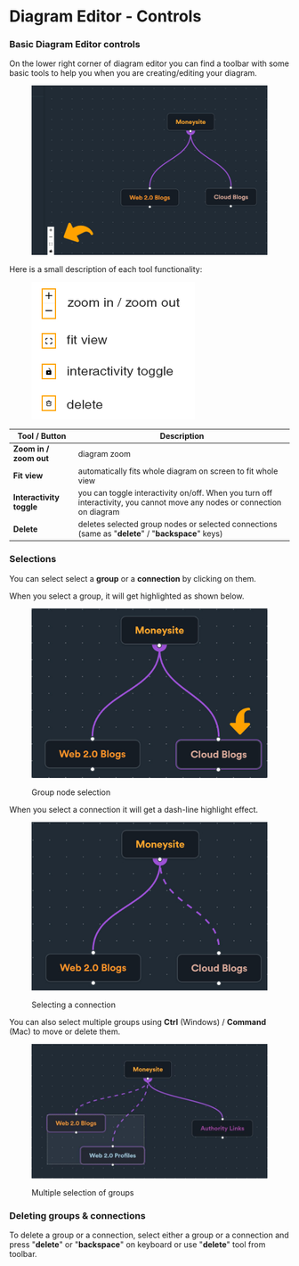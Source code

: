 # Diagram Editor - Controls

### Basic Diagram Editor controls

On the lower right corner of diagram editor you can find a toolbar with some basic tools to help you when you are creating/editing your diagram.

<figure><img src="../../.gitbook/assets/diagram controls.jpg" alt=""><figcaption></figcaption></figure>

Here is a small description of each tool functionality:

<div align="left">

<figure><img src="../../.gitbook/assets/diagram editor toolbar.jpg" alt=""><figcaption></figcaption></figure>

</div>



| Tool / Button            | Description                                                                                                              |
| ------------------------ | ------------------------------------------------------------------------------------------------------------------------ |
| **Zoom in / zoom out**   | diagram zoom                                                                                                             |
| **Fit view**             | automatically fits whole diagram on screen to fit whole view                                                             |
| **Interactivity toggle** | you can toggle interactivity on/off. When you turn off interactivity, you cannot move any nodes or connection on diagram |
| **Delete**               | deletes selected group nodes or selected connections (same as "**delete**" / "**backspace**" keys)                       |



### Selections

You can select select a **group** or a **connection** by clicking on them.

When you select a group, it will get highlighted as shown below.

<figure><img src="../../.gitbook/assets/diagram editor - selected.jpg" alt=""><figcaption><p>Group node selection</p></figcaption></figure>

When you select a connection it will get a dash-line highlight effect.

<figure><img src="../../.gitbook/assets/diagram editor - selected connection.jpg" alt=""><figcaption><p>Selecting a connection</p></figcaption></figure>

You can also select multiple groups using **Ctrl** (Windows) / **Command** (Mac) to move or delete them.

<figure><img src="../../.gitbook/assets/diagram editor multiple select.JPG" alt=""><figcaption><p>Multiple selection of groups</p></figcaption></figure>



### Deleting groups & connections

To delete a group or a connection, select either a group or a connection and press "**delete**" or "**backspace**" on keyboard or use "**delete**" tool from toolbar.

